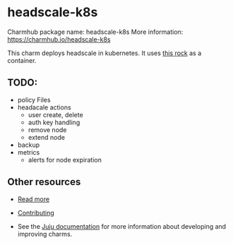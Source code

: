 <!--
Avoid using this README file for information that is maintained or published elsewhere, e.g.:

* charmcraft.yaml > published on Charmhub
* documentation > published on (or linked to from) Charmhub
* detailed contribution guide > documentation or CONTRIBUTING.md

Use links instead.
-->

# headscale-k8s

Charmhub package name: headscale-k8s
More information: https://charmhub.io/headscale-k8s

This charm deploys headscale in kubernetes. It uses [this rock](http://github.com/marcusboden/headscale-rock) as a container.

## TODO:
- policy Files
- headacale actions
    - user create, delete
    - auth key handling
    - remove node
    - extend node
- backup
- metrics
    - alerts for node expiration


## Other resources

<!-- If your charm is documented somewhere else other than Charmhub, provide a link separately. -->

- [Read more](https://example.com)

- [Contributing](CONTRIBUTING.md) <!-- or link to other contribution documentation -->

- See the [Juju documentation](https://documentation.ubuntu.com/juju/3.6/howto/manage-charms/) for more information about developing and improving charms.
